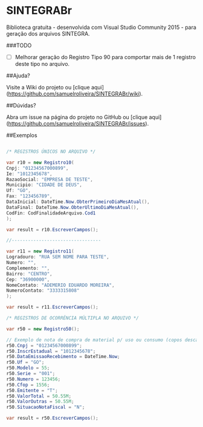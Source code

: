 # SINTEGRABr
Biblioteca gratuita  - desenvolvida com Visual Studio Community 2015 - para geração dos arquivos SINTEGRA.

###TODO

- [ ] Melhorar geração do Registro Tipo 90 para comportar mais de 1 registro deste tipo no arquivo.

##Ajuda?

Visite a Wiki do projeto ou [clique aqui] (https://github.com/samuelroliveira/SINTEGRABr/wiki).

##Dúvidas?

Abra um issue na página do projeto no GitHub ou [clique aqui] (https://github.com/samuelroliveira/SINTEGRABr/issues).

##Exemplos

```cs

/* REGISTROS ÚNICOS NO ARQUIVO */

var r10 = new Registro10(
Cnpj: "01234567000899",
Ie: "1012345678",
RazaoSocial: "EMPRESA DE TESTE",
Municipio: "CIDADE DE DEUS",
Uf: "GO",
Fax: "123456789",
DataInicial: DateTime.Now.ObterPrimeiroDiaMesAtual(),
DataFinal: DateTime.Now.ObterUltimoDiaMesAtual(),
CodFin: CodFinalidadeArquivo.Cod1
);

var result = r10.EscreverCampos();

//---------------------------------

var r11 = new Registro11(
Logradouro: "RUA SEM NOME PARA TESTE",
Numero: "",
Complemento: "",
Bairro: "CENTRO",
Cep: "36900000",
NomeContato: "ADEMERIO EDUARDO MOREIRA",
NumeroContato: "3333315808"
);

var result = r11.EscreverCampos();

/* REGISTROS DE OCORRÊNCIA MÚLTIPLA NO ARQUIVO */

var r50 = new Registro50();

// Exemplo de nota de compra de material p/ uso ou consumo (copos descartáveis por exemplo)
r50.Cnpj = "01234567000899";
r50.InscrEstadual = "1012345678";
r50.DataEmissaoRecebimento = DateTime.Now;
r50.Uf = "GO";
r50.Modelo = 55;
r50.Serie = "001";
r50.Numero = 123456;
r50.Cfop = 1556;
r50.Emitente = "T";
r50.ValorTotal = 50.55M;
r50.ValorOutras = 50.55M;
r50.SituacaoNotaFiscal = "N";

var result = r50.EscreverCampos();
```

